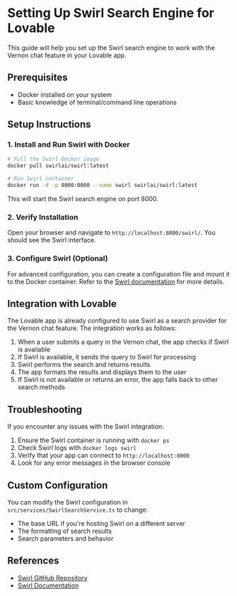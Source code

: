 
# Setting Up Swirl Search Engine for Lovable

This guide will help you set up the Swirl search engine to work with the Vernon chat feature in your Lovable app.

## Prerequisites

- Docker installed on your system
- Basic knowledge of terminal/command line operations

## Setup Instructions

### 1. Install and Run Swirl with Docker

```bash
# Pull the Swirl Docker image
docker pull swirlai/swirl:latest

# Run Swirl container
docker run -d -p 8000:8000 --name swirl swirlai/swirl:latest
```

This will start the Swirl search engine on port 8000.

### 2. Verify Installation

Open your browser and navigate to `http://localhost:8000/swirl/`. You should see the Swirl interface.

### 3. Configure Swirl (Optional)

For advanced configuration, you can create a configuration file and mount it to the Docker container. Refer to the [Swirl documentation](https://github.com/swirlai/swirl) for more details.

## Integration with Lovable

The Lovable app is already configured to use Swirl as a search provider for the Vernon chat feature. The integration works as follows:

1. When a user submits a query in the Vernon chat, the app checks if Swirl is available
2. If Swirl is available, it sends the query to Swirl for processing
3. Swirl performs the search and returns results
4. The app formats the results and displays them to the user
5. If Swirl is not available or returns an error, the app falls back to other search methods

## Troubleshooting

If you encounter any issues with the Swirl integration:

1. Ensure the Swirl container is running with `docker ps`
2. Check Swirl logs with `docker logs swirl`
3. Verify that your app can connect to `http://localhost:8000`
4. Look for any error messages in the browser console

## Custom Configuration

You can modify the Swirl configuration in `src/services/SwirlSearchService.ts` to change:

- The base URL if you're hosting Swirl on a different server
- The formatting of search results
- Search parameters and behavior

## References

- [Swirl GitHub Repository](https://github.com/swirlai/swirl)
- [Swirl Documentation](https://docs.swirl.today/)
